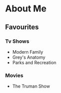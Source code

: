 # About Me

## Favourites

### Tv Shows
- Modern Family
- Grey's Anatomy
- Parks and Recreation

### Movies
- The Truman Show
